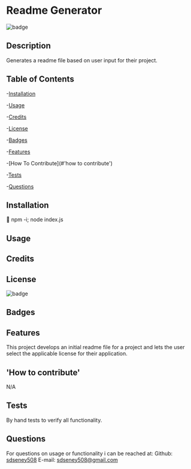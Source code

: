 
 # Readme Generator

 ![badge](https://img.shields.io/badge/license-MIT-blue)

 ## Description
 Generates a readme file based on user input for their project.
 ## Table of Contents
 -[Installation](#installation)

 -[Usage](#usage)

 -[Credits](#credits)

 -[License](#license)

 -[Badges](#badges)

 -[Features](#features)

 -[How To Contribute](#'how to contribute')

 -[Tests](#tests)

 -[Questions](#questions)
 ## Installation
 💾 npm -i; node index.js
 ## Usage
 ## Credits
 ## License
 ![badge](https://img.shields.io/badge/license-MIT-blue)
 ## Badges
 ## Features
 This project develops an initial readme file for a project and lets the user select the applicable license for their application.
 ## 'How to contribute'
 N/A
 ## Tests
 By hand tests to verify all functionality.
 ## Questions
For questions on usage or functionality i can be reached at:
Github: [sdseney508](https://github.com/sdseney508)
E-mail: sdseney508@gmail.com
    